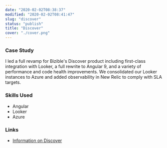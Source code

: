 ```yaml
---
date: "2020-02-02T08:38:37"
modified: "2020-02-02T08:41:47"
slug: "discover"
status: "publish"
title: "Discover"
cover: "./cover.png"
---
```

### Case Study

I led a full revamp for Bizible's Discover product including first-class integration with Looker, a full rewrite to Angular 9, and a variety of performance and code health improvements. We consolidated our Looker instances to Azure and added observability in New Relic to comply with SLA targets.

### Skills Used

- Angular
- Looker
- Azure

### Links

- [Information on Discover](https://www.bizible.com/discover)
